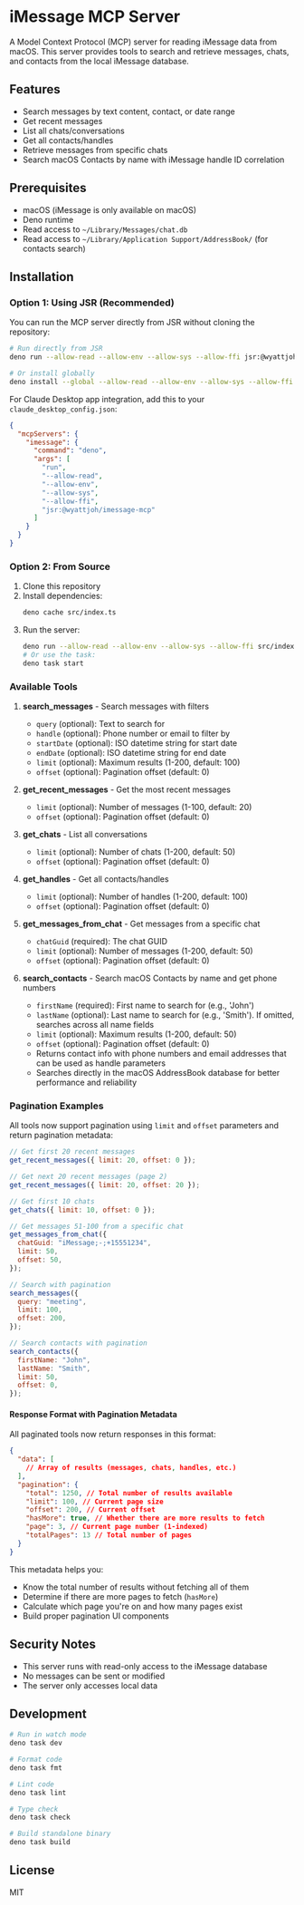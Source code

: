 # iMessage MCP Server

A Model Context Protocol (MCP) server for reading iMessage data from macOS. This server provides tools to search and retrieve messages, chats, and contacts from the local iMessage database.

## Features

- Search messages by text content, contact, or date range
- Get recent messages
- List all chats/conversations
- Get all contacts/handles
- Retrieve messages from specific chats
- Search macOS Contacts by name with iMessage handle ID correlation

## Prerequisites

- macOS (iMessage is only available on macOS)
- Deno runtime
- Read access to `~/Library/Messages/chat.db`
- Read access to `~/Library/Application Support/AddressBook/` (for contacts search)

## Installation

### Option 1: Using JSR (Recommended)

You can run the MCP server directly from JSR without cloning the repository:

```bash
# Run directly from JSR
deno run --allow-read --allow-env --allow-sys --allow-ffi jsr:@wyattjoh/imessage-mcp

# Or install globally
deno install --global --allow-read --allow-env --allow-sys --allow-ffi -n imessage-mcp jsr:@wyattjoh/imessage-mcp
```

For Claude Desktop app integration, add this to your `claude_desktop_config.json`:

```json
{
  "mcpServers": {
    "imessage": {
      "command": "deno",
      "args": [
        "run",
        "--allow-read",
        "--allow-env",
        "--allow-sys",
        "--allow-ffi",
        "jsr:@wyattjoh/imessage-mcp"
      ]
    }
  }
}
```

### Option 2: From Source

1. Clone this repository
2. Install dependencies:
   ```bash
   deno cache src/index.ts
   ```
3. Run the server:
   ```bash
   deno run --allow-read --allow-env --allow-sys --allow-ffi src/index.ts
   # Or use the task:
   deno task start
   ```

### Available Tools

1. **search_messages** - Search messages with filters
   - `query` (optional): Text to search for
   - `handle` (optional): Phone number or email to filter by
   - `startDate` (optional): ISO datetime string for start date
   - `endDate` (optional): ISO datetime string for end date
   - `limit` (optional): Maximum results (1-200, default: 100)
   - `offset` (optional): Pagination offset (default: 0)

2. **get_recent_messages** - Get the most recent messages
   - `limit` (optional): Number of messages (1-100, default: 20)
   - `offset` (optional): Pagination offset (default: 0)

3. **get_chats** - List all conversations
   - `limit` (optional): Number of chats (1-200, default: 50)
   - `offset` (optional): Pagination offset (default: 0)

4. **get_handles** - Get all contacts/handles
   - `limit` (optional): Number of handles (1-200, default: 100)
   - `offset` (optional): Pagination offset (default: 0)

5. **get_messages_from_chat** - Get messages from a specific chat
   - `chatGuid` (required): The chat GUID
   - `limit` (optional): Number of messages (1-200, default: 50)
   - `offset` (optional): Pagination offset (default: 0)

6. **search_contacts** - Search macOS Contacts by name and get phone numbers
   - `firstName` (required): First name to search for (e.g., 'John')
   - `lastName` (optional): Last name to search for (e.g., 'Smith'). If omitted, searches across all name fields
   - `limit` (optional): Maximum results (1-200, default: 50)
   - `offset` (optional): Pagination offset (default: 0)
   - Returns contact info with phone numbers and email addresses that can be used as handle parameters
   - Searches directly in the macOS AddressBook database for better performance and reliability

### Pagination Examples

All tools now support pagination using `limit` and `offset` parameters and return pagination metadata:

```javascript
// Get first 20 recent messages
get_recent_messages({ limit: 20, offset: 0 });

// Get next 20 recent messages (page 2)
get_recent_messages({ limit: 20, offset: 20 });

// Get first 10 chats
get_chats({ limit: 10, offset: 0 });

// Get messages 51-100 from a specific chat
get_messages_from_chat({
  chatGuid: "iMessage;-;+15551234",
  limit: 50,
  offset: 50,
});

// Search with pagination
search_messages({
  query: "meeting",
  limit: 100,
  offset: 200,
});

// Search contacts with pagination
search_contacts({
  firstName: "John",
  lastName: "Smith",
  limit: 50,
  offset: 0,
});
```

#### Response Format with Pagination Metadata

All paginated tools now return responses in this format:

```json
{
  "data": [
    // Array of results (messages, chats, handles, etc.)
  ],
  "pagination": {
    "total": 1250, // Total number of results available
    "limit": 100, // Current page size
    "offset": 200, // Current offset
    "hasMore": true, // Whether there are more results to fetch
    "page": 3, // Current page number (1-indexed)
    "totalPages": 13 // Total number of pages
  }
}
```

This metadata helps you:

- Know the total number of results without fetching all of them
- Determine if there are more pages to fetch (`hasMore`)
- Calculate which page you're on and how many pages exist
- Build proper pagination UI components

## Security Notes

- This server runs with read-only access to the iMessage database
- No messages can be sent or modified
- The server only accesses local data

## Development

```bash
# Run in watch mode
deno task dev

# Format code
deno task fmt

# Lint code
deno task lint

# Type check
deno task check

# Build standalone binary
deno task build
```

## License

MIT
